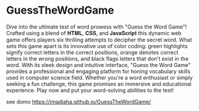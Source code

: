 # GuessTheWordGame

Dive into the ultimate test of word prowess with "Guess the Word Game"! Crafted using a blend of 𝐇𝐓𝐌𝐋, 𝐂𝐒𝐒, and 𝐉𝐚𝐯𝐚𝐒𝐜𝐫𝐢𝐩𝐭 this dynamic web game offers players six thrilling attempts to decipher the secret word. What sets this game apart is its innovative use of color coding: green highlights signify correct letters in the correct positions, orange denotes correct letters in the wrong positions, and black flags letters that don't exist in the word. With its sleek design and intuitive interface, "Guess the Word Game" provides a professional and engaging platform for honing vocabulary skills used in computer science field. Whether you're a word enthusiast or simply seeking a fun challenge, this game promises an immersive and educational experience. Play now and put your word-solving abilities to the test!


see domo https://imadjaha.github.io/GuessTheWordGame/
